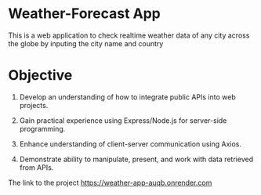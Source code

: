 # Weather-Forecast App

This is a web application to check realtime weather data of any city across the globe by inputing the city name and country

# Objective 

  1.  Develop an understanding of how to integrate public APIs into web projects.

  2.  Gain practical experience using Express/Node.js for server-side programming.

  3.  Enhance understanding of client-server communication using Axios.

  4.  Demonstrate ability to manipulate, present, and work with data retrieved from APIs.


The link to the project https://weather-app-auqb.onrender.com
